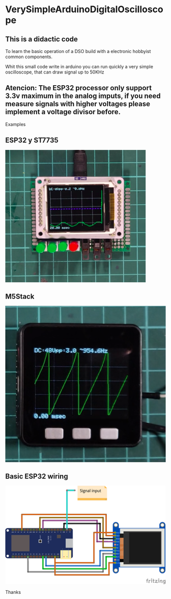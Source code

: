 # VerySimpleArduinoDigitalOscilloscope

## This is a didactic code
To learn the basic operation of a DSO build with a electronic hobbyist common components.

Whit this small code write in arduino you can run quickly a very simple oscilloscope, that can draw signal up to 50KHz

## Atencion: The ESP32 processor only support 3.3v maximum in the analog imputs, if you need measure signals with higher voltages please implement a voltage divisor before.

Examples

## ESP32 y ST7735

![ESP32](ESP32Osc.png)

## M5Stack

![M5Stack](M5StackOsc.png)

## Basic ESP32 wiring

![Wiring](ESP32OSCFritzing.png)

Thanks
